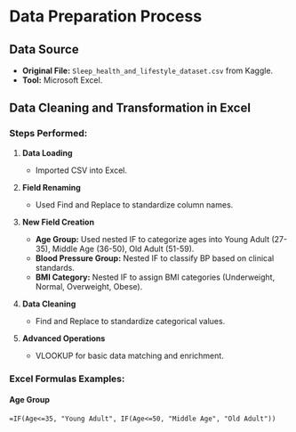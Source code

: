 # Data Preparation Process

## Data Source
- **Original File:** `Sleep_health_and_lifestyle_dataset.csv` from Kaggle.
- **Tool:** Microsoft Excel.

## Data Cleaning and Transformation in Excel

### Steps Performed:

1. **Data Loading**
   - Imported CSV into Excel.

2. **Field Renaming**
   - Used Find and Replace to standardize column names.

3. **New Field Creation**
   - **Age Group:** Used nested IF to categorize ages into Young Adult (27-35), Middle Age (36-50), Old Adult (51-59).
   - **Blood Pressure Group:** Nested IF to classify BP based on clinical standards.
   - **BMI Category:** Nested IF to assign BMI categories (Underweight, Normal, Overweight, Obese).

4. **Data Cleaning**
   - Find and Replace to standardize categorical values.

5. **Advanced Operations**
   - VLOOKUP for basic data matching and enrichment.

### Excel Formulas Examples:

#### Age Group
```excel
=IF(Age<=35, "Young Adult", IF(Age<=50, "Middle Age", "Old Adult"))